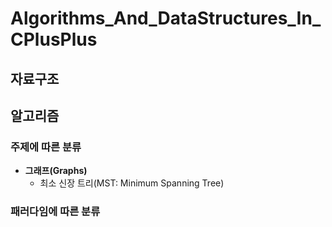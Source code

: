 # Algorithms_And_DataStructures_In_CPlusPlus
## 자료구조
## 알고리즘
### 주제에 따른 분류
* **그래프(Graphs)**
  * 최소 신장 트리(MST: Minimum Spanning Tree)
### 패러다임에 따른 분류
